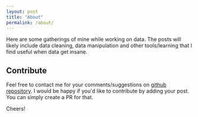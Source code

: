 ```yaml
---
layout: post
title: "About"
permalink: /about/
---
```


Here are some gatherings of mine while working on data. The posts will likely include data cleaning, data manipulation and other tools/learning that I find useful when data get insane.

## Contribute

Feel free to contact me for your comments/suggestions on [github repository](https://github.com/bhakyuz/dataisamess). I would be happy if you'd like to contribute by adding your post. You can simply create a PR for that.

Cheers!
